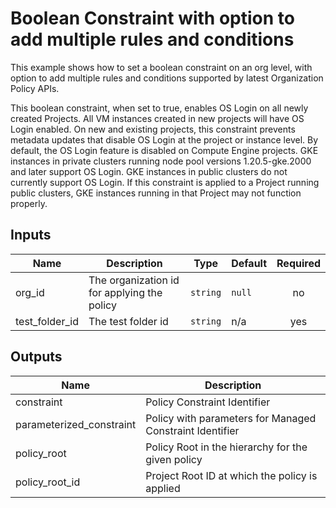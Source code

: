 # Boolean Constraint with option to add multiple rules and conditions

This example shows how to set a boolean constraint on an org level, with option to add multiple rules and conditions supported by latest Organization Policy APIs.

This boolean constraint, when set to true, enables OS Login on all newly created Projects. All VM instances created in new projects will have OS Login enabled. On new and existing projects, this constraint prevents metadata updates that disable OS Login at the project or instance level. By default, the OS Login feature is disabled on Compute Engine projects. GKE instances in private clusters running node pool versions 1.20.5-gke.2000 and later support OS Login. GKE instances in public clusters do not currently support OS Login. If this constraint is applied to a Project running public clusters, GKE instances running in that Project may not function properly.

<!-- BEGINNING OF PRE-COMMIT-TERRAFORM DOCS HOOK -->
## Inputs

| Name | Description | Type | Default | Required |
|------|-------------|------|---------|:--------:|
| org\_id | The organization id for applying the policy | `string` | `null` | no |
| test\_folder\_id | The test folder id | `string` | n/a | yes |

## Outputs

| Name | Description |
|------|-------------|
| constraint | Policy Constraint Identifier |
| parameterized\_constraint | Policy with parameters for Managed Constraint Identifier |
| policy\_root | Policy Root in the hierarchy for the given policy |
| policy\_root\_id | Project Root ID at which the policy is applied |

<!-- END OF PRE-COMMIT-TERRAFORM DOCS HOOK -->
